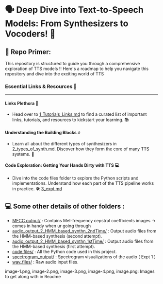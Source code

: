# 🗣️ Deep Dive into Text-to-Speech Models: From Synthesizers to Vocoders! 🚀

## 📖 Repo Primer:

This repository is structured to guide you through a comprehensive exploration of TTS models !!
Here's a roadmap to help you navigate this repository and dive into the exciting world of TTS 

### Essential Links & Resources 🔗
------

#### Links Plethora 📖
   
- Head over to [1_Tutorials_Links.md](1_Tutorials_links.md) to find a curated list of important links, tutorials, and resources to kickstart your learning. 📚

#### Understanding the Building Blocks 🎶 

- Learn all about the different types of synthesizers in [2_types_of_synth.md](2_types_of_synth.md). Discover how they form the core of many TTS systems. 🎹

#### Code Exploration: Getting Your Hands Dirty with TTS 💻

- Dive into the code files folder to explore the Python scripts and implementations. Understand how each part of the TTS pipeline works in practice. 🛠️ [3_expt.md](3_expt.md)

## 💻 Some other details of other folders : 

- [MFCC output/](MFCC%20output) : Contains Mel-frequency cepstral coefficients images -> comes in handy when ur going through 
- [audio_output_2_HMM_based_synthn_2ndTime/](audio_output_2_HMM_based_synthn_2ndTime) : Output audio files from the HMM-based synthesis (second attempt).
- [audio_output_2_HMM_based_synthn_1stTime/](audio_output_2_HMM_based_synthn_1stTime) : Output audio files from the HMM-based synthesis (first attempt).
- [code files/](code%20files) : All the Python code used in this project.
- [spectrogram_output/](spectrogram_output) : Spectrogram visualizations of the audio ( Expt 1 )
- [wav_files/](wav_files) : Raw audio input files.

image-1.png, image-2.png, image-3.png, image-4.png, image.png: Images to get along with in Readme
